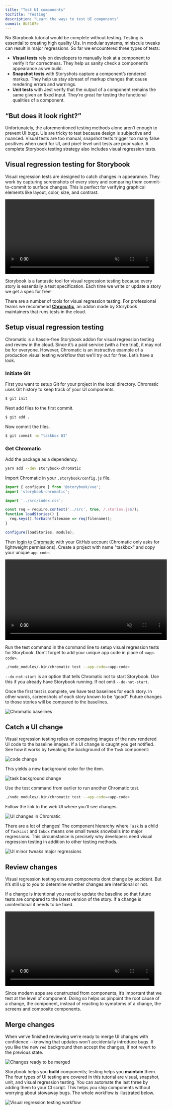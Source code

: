 ```yaml
---
title: "Test UI components"
tocTitle: "Testing"
description: "Learn the ways to test UI components"
commit: 8bf107e
---
```


No Storybook tutorial would be complete without testing. Testing is essential to creating high quality UIs. In modular systems, miniscule tweaks can result in major regressions. So far we encountered three types of tests:

* **Visual tests** rely on developers to manually look at a component to verify it for correctness. They help us sanity check a component’s appearance as we build.
* **Snapshot tests** with Storyshots capture a component’s rendered markup. They help us stay abreast of markup changes that cause rendering errors and warnings.
* **Unit tests** with Jest verify that the output of a component remains the same given an fixed input. They’re great for testing the functional qualities of a component.

## “But does it look right?”

Unfortunately, the aforementioned testing methods alone aren’t enough to prevent UI bugs. UIs are tricky to test because design is subjective and nuanced. Visual tests are too manual, snapshot tests trigger too many false positives when used for UI, and pixel-level unit tests are poor value. A complete Storybook testing strategy also includes visual regression tests.

## Visual regression testing for Storybook

Visual regression tests are designed to catch changes in appearance. They work by capturing screenshots of every story and comparing them commit-to-commit to surface changes. This is perfect for verifying graphical elements like layout, color, size, and contrast.

<video autoPlay muted playsInline loop style="width:480px; margin: 0 auto;">
  <source
    src="/visual-regression-testing.mp4"
    type="video/mp4"
  />
</video>

Storybook is a fantastic tool for visual regression testing because every story is essentially a test specification. Each time we write or update a story we get a spec for free!

There are a number of tools for visual regression testing. For professional teams we recommend [**Chromatic**](https://www.chromaticqa.com/), an addon made by Storybook maintainers that runs tests in the cloud.

## Setup visual regression testing

Chromatic is a hassle-free Storybook addon for visual regression testing and review in the cloud. Since it’s a paid service (with a free trial), it may not be for everyone. However, Chromatic is an instructive example of a production visual testing workflow that we'll try out for free. Let’s have a look.

### Initiate Git

First you want to setup Git for your project in the local directory. Chromatic uses Git history to keep track of your UI components.

```bash
$ git init
```

Next add files to the first commit.

```bash
$ git add .
```

Now commit the files.

```bash
$ git commit -m "taskbox UI"
```

### Get Chromatic

Add the package as a dependency.

```bash
yarn add --dev storybook-chromatic
```

Import Chromatic in your `.storybook/config.js` file.

```javascript
import { configure } from '@storybook/vue';
import 'storybook-chromatic';

import '../src/index.css';

const req = require.context('../src', true, /.stories.js$/);
function loadStories() {
  req.keys().forEach(filename => req(filename));
}

configure(loadStories, module);
```

Then [login to Chromatic](https://bit.ly/2Is93Ez) with your GitHub account (Chromatic only asks for lightweight permissions). Create a project with name "taskbox" and copy your unique `app-code`.

<video autoPlay muted playsInline loop style="width:520px; margin: 0 auto;">
  <source
    src="/chromatic-setup-learnstorybook.mp4"
    type="video/mp4"
  />
</video>

Run the test command in the command line to setup visual regression tests for Storybook. Don't forget to add your unique app code in place of `<app-code>`.

```bash
./node_modules/.bin/chromatic test --app-code=<app-code>
```

<div class="aside">
<code>--do-not-start</code> is an option that tells Chromatic not to start Storybook. Use this if you already have Storybook running. If not omit <code>--do-not-start</code>.
</div>

Once the first test is complete, we have test baselines for each story. In other words, screenshots of each story known to be “good”. Future changes to those stories will be compared to the baselines.

![Chromatic baselines](/chromatic-baselines.png)

## Catch a UI change

Visual regression testing relies on comparing images of the new rendered UI code to the baseline images. If a UI change is caught you get notified. See how it works by tweaking the background of the `Task` component:

![code change](/chromatic-change-to-task-component.png)

This yields a new background color for the item.

![task background change](/chromatic-task-change.png)

Use the test command from earlier to run another Chromatic test.

```bash
./node_modules/.bin/chromatic test --app-code=<app-code>
```

Follow the link to the web UI where you’ll see changes.

![UI changes in Chromatic](/chromatic-catch-changes.png)

There are a lot of changes! The component hierarchy where `Task` is a child of `TaskList` and `Inbox` means one small tweak snowballs into major regressions. This circumstance is precisely why developers need visual regression testing in addition to other testing methods.

![UI minor tweaks major regressions](/minor-major-regressions.gif)

## Review changes

Visual regression testing ensures components dont change by accident. But it’s still up to you to determine whether changes are intentional or not.

If a change is intentional you need to update the baseline so that future tests are compared to the latest version of the story. If a change is unintentional it needs to be fixed.

<video autoPlay muted playsInline loop style="width:480px; margin: 0 auto;">
  <source
    src="/website-workflow-review-merge-optimized.mp4"
    type="video/mp4"
  />
</video>

Since modern apps are constructed from components, it’s important that we test at the level of component. Doing so helps us pinpoint the root cause of a change, the component, instead of reacting to symptoms of a change, the screens and composite components.

## Merge changes

When we’ve finished reviewing we’re ready to merge UI changes with confidence --knowing that updates won’t accidentally introduce bugs. If you like the new `red` background then accept the changes, if not revert to the previous state.

![Changes ready to be merged](/chromatic-review-finished.png)

Storybook helps you **build** components; testing helps you **maintain** them. The four types of UI testing are covered in this tutorial are visual, snapshot, unit, and visual regression testing. You can automate the last three by adding them to your CI script. This helps you ship components without worrying about stowaway bugs. The whole workflow is illustrated below.

![Visual regression testing workflow](/cdd-review-workflow.png)
